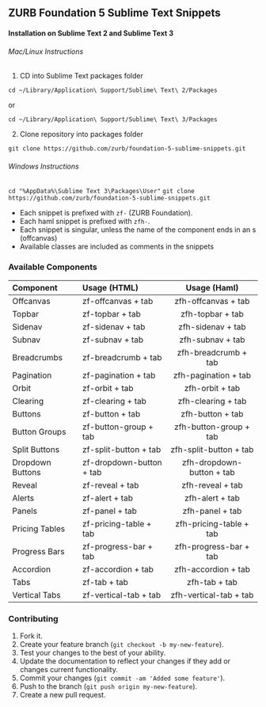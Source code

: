## ZURB Foundation 5 Sublime Text Snippets

#### Installation on Sublime Text 2 and Sublime Text 3

###### Mac/Linux Instructions

1. CD into Sublime Text packages folder

`cd ~/Library/Application\ Support/Sublime\ Text\ 2/Packages`

or

`cd ~/Library/Application\ Support/Sublime\ Text\ 3/Packages`


2. Clone repository into packages folder

`git clone https://github.com/zurb/foundation-5-sublime-snippets.git`

###### Windows Instructions

`cd "%AppData%\Sublime Text 3\Packages\User"`
`git clone https://github.com/zurb/foundation-5-sublime-snippets.git`

* Each snippet is prefixed with `zf-` (ZURB Foundation).
* Each haml snippet is prefixed with `zfh-`.
* Each snippet is singular, unless the name of the component ends in an s (offcanvas)
* Available classes are included as comments in the snippets

### Available Components

Component        | Usage (HTML)             | Usage (Haml)             
:--------------- | :-----------             | :-----------:            
Offcanvas        | zf-offcanvas + tab       | zfh-offcanvas + tab
Topbar           | zf-topbar + tab          | zfh-topbar + tab
Sidenav          | zf-sidenav + tab         | zfh-sidenav + tab
Subnav           | zf-subnav + tab          | zfh-subnav + tab
Breadcrumbs      | zf-breadcrumb + tab      | zfh-breadcrumb + tab
Pagination       | zf-pagination + tab      | zfh-pagination + tab
Orbit            | zf-orbit + tab           | zfh-orbit + tab
Clearing         | zf-clearing + tab        | zfh-clearing + tab
Buttons          | zf-button + tab          | zfh-button + tab
Button Groups    | zf-button-group + tab    | zfh-button-group + tab
Split Buttons    | zf-split-button + tab    | zfh-split-button + tab
Dropdown Buttons | zf-dropdown-button + tab | zfh-dropdown-button + tab
Reveal           | zf-reveal + tab          | zfh-reveal + tab
Alerts           | zf-alert + tab           | zfh-alert + tab
Panels           | zf-panel + tab           | zfh-panel + tab
Pricing Tables   | zf-pricing-table + tab   | zfh-pricing-table + tab
Progress Bars    | zf-progress-bar + tab    | zfh-progress-bar + tab
Accordion        | zf-accordion + tab       | zfh-accordion + tab
Tabs             | zf-tab + tab             | zfh-tab + tab
Vertical Tabs    | zf-vertical-tab + tab    | zfh-vertical-tab + tab



### Contributing

1. Fork it.
2. Create your feature branch (`git checkout -b my-new-feature`).
3. Test your changes to the best of your ability.
4. Update the documentation to reflect your changes if they add or changes current functionality.
5. Commit your changes (`git commit -am 'Added some feature'`).
6. Push to the branch (`git push origin my-new-feature`).
7. Create a new pull request.

